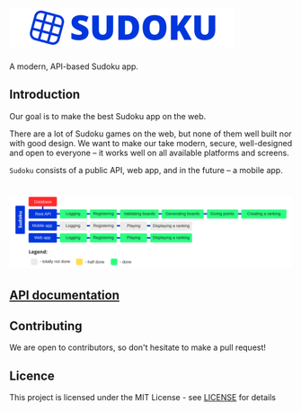 # <img src="images/logo.png" height="70" alt="sudoku" />
A modern, API-based Sudoku app.

## Introduction

Our goal is to make the best Sudoku app on the web.

There are a lot of Sudoku games on the web, but none of them well built nor with good design.
We want to make our take modern, secure, well-designed and open to everyone – it works well on all available platforms and screens.

`Sudoku` consists of a public API, web app, and in the future – a mobile app.

# ![Progress](images/progress.svg)

## [API documentation](https://cdn.rawgit.com/Galactim/Sudoku/backend-doc/sudoku_backend/index.html)

## Contributing

We are open to contributors, so don't hesitate to make a pull request!

## Licence

This project is licensed under the MIT License - see [LICENSE](LICENSE) for details
